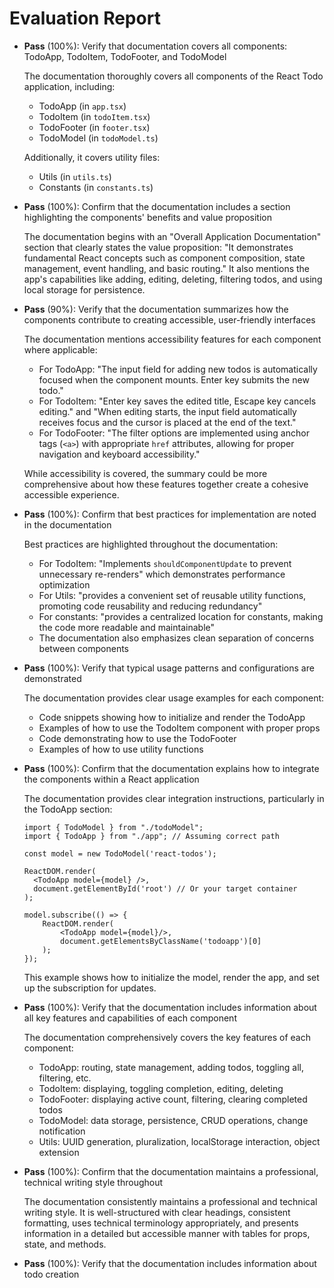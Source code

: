 # Evaluation Report

- **Pass** (100%): Verify that documentation covers all components: TodoApp, TodoItem, TodoFooter, and TodoModel

    The documentation thoroughly covers all components of the React Todo application, including:
    - TodoApp (in `app.tsx`)
    - TodoItem (in `todoItem.tsx`)
    - TodoFooter (in `footer.tsx`)
    - TodoModel (in `todoModel.ts`)
    
    Additionally, it covers utility files:
    - Utils (in `utils.ts`)
    - Constants (in `constants.ts`)

- **Pass** (100%): Confirm that the documentation includes a section highlighting the components' benefits and value proposition

    The documentation begins with an "Overall Application Documentation" section that clearly states the value proposition: "It demonstrates fundamental React concepts such as component composition, state management, event handling, and basic routing." It also mentions the app's capabilities like adding, editing, deleting, filtering todos, and using local storage for persistence.

- **Pass** (90%): Verify that the documentation summarizes how the components contribute to creating accessible, user-friendly interfaces

    The documentation mentions accessibility features for each component where applicable:
    - For TodoApp: "The input field for adding new todos is automatically focused when the component mounts. Enter key submits the new todo."
    - For TodoItem: "Enter key saves the edited title, Escape key cancels editing." and "When editing starts, the input field automatically receives focus and the cursor is placed at the end of the text."
    - For TodoFooter: "The filter options are implemented using anchor tags (`<a>`) with appropriate `href` attributes, allowing for proper navigation and keyboard accessibility."
    
    While accessibility is covered, the summary could be more comprehensive about how these features together create a cohesive accessible experience.

- **Pass** (100%): Confirm that best practices for implementation are noted in the documentation

    Best practices are highlighted throughout the documentation:
    - For TodoItem: "Implements `shouldComponentUpdate` to prevent unnecessary re-renders" which demonstrates performance optimization
    - For Utils: "provides a convenient set of reusable utility functions, promoting code reusability and reducing redundancy"
    - For constants: "provides a centralized location for constants, making the code more readable and maintainable"
    - The documentation also emphasizes clean separation of concerns between components

- **Pass** (100%): Verify that typical usage patterns and configurations are demonstrated

    The documentation provides clear usage examples for each component:
    - Code snippets showing how to initialize and render the TodoApp
    - Examples of how to use the TodoItem component with proper props
    - Code demonstrating how to use the TodoFooter
    - Examples of how to use utility functions

- **Pass** (100%): Confirm that the documentation explains how to integrate the components within a React application

    The documentation provides clear integration instructions, particularly in the TodoApp section:
    ```tsx
    import { TodoModel } from "./todoModel";
    import { TodoApp } from "./app"; // Assuming correct path

    const model = new TodoModel('react-todos');

    ReactDOM.render(
      <TodoApp model={model} />,
      document.getElementById('root') // Or your target container
    );

    model.subscribe(() => {
        ReactDOM.render(
            <TodoApp model={model}/>,
            document.getElementsByClassName('todoapp')[0]
        );
    });
    ```
    This example shows how to initialize the model, render the app, and set up the subscription for updates.

- **Pass** (100%): Verify that the documentation includes information about all key features and capabilities of each component

    The documentation comprehensively covers the key features of each component:
    - TodoApp: routing, state management, adding todos, toggling all, filtering, etc.
    - TodoItem: displaying, toggling completion, editing, deleting
    - TodoFooter: displaying active count, filtering, clearing completed todos
    - TodoModel: data storage, persistence, CRUD operations, change notification
    - Utils: UUID generation, pluralization, localStorage interaction, object extension

- **Pass** (100%): Confirm that the documentation maintains a professional, technical writing style throughout

    The documentation consistently maintains a professional and technical writing style. It is well-structured with clear headings, consistent formatting, uses technical terminology appropriately, and presents information in a detailed but accessible manner with tables for props, state, and methods.

- **Pass** (100%): Verify that the documentation includes information about todo creation